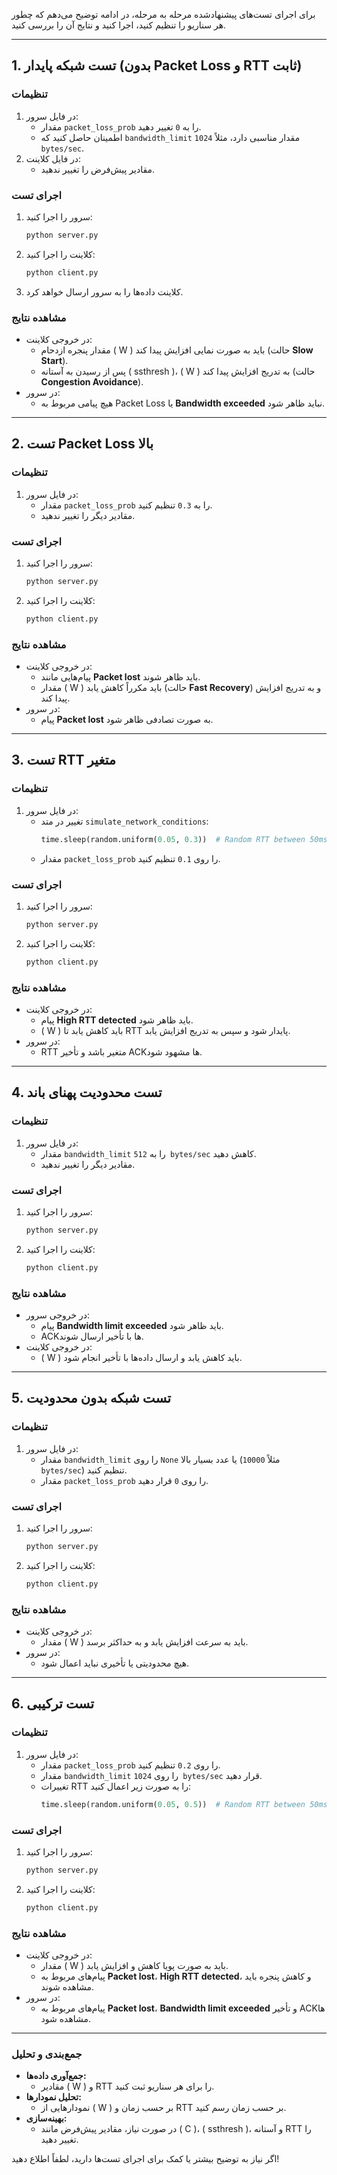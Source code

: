 برای اجرای تست‌های پیشنهادشده مرحله به مرحله، در ادامه توضیح می‌دهم که چطور هر سناریو را تنظیم کنید، اجرا کنید و نتایج آن را بررسی کنید.

---

## **1. تست شبکه پایدار (بدون Packet Loss و RTT ثابت)**

### **تنظیمات**
1. در فایل سرور:
   - مقدار `packet_loss_prob` را به `0` تغییر دهید.
   - اطمینان حاصل کنید که `bandwidth_limit` مقدار مناسبی دارد، مثلاً `1024 bytes/sec`.
2. در فایل کلاینت:
   - مقادیر پیش‌فرض را تغییر ندهید.

### **اجرای تست**
1. سرور را اجرا کنید:
   ```bash
   python server.py
   ```
2. کلاینت را اجرا کنید:
   ```bash
   python client.py
   ```
3. کلاینت داده‌ها را به سرور ارسال خواهد کرد.

### **مشاهده نتایج**
- در خروجی کلاینت:
  - مقدار پنجره ازدحام \( W \) باید به صورت نمایی افزایش پیدا کند (حالت **Slow Start**).
  - پس از رسیدن به آستانه \( ssthresh \)، \( W \) به تدریج افزایش پیدا کند (حالت **Congestion Avoidance**).
- در سرور:
  - هیچ پیامی مربوط به Packet Loss یا **Bandwidth exceeded** نباید ظاهر شود.

---

## **2. تست Packet Loss بالا**

### **تنظیمات**
1. در فایل سرور:
   - مقدار `packet_loss_prob` را به `0.3` تنظیم کنید.
   - مقادیر دیگر را تغییر ندهید.

### **اجرای تست**
1. سرور را اجرا کنید:
   ```bash
   python server.py
   ```
2. کلاینت را اجرا کنید:
   ```bash
   python client.py
   ```

### **مشاهده نتایج**
- در خروجی کلاینت:
  - پیام‌هایی مانند **Packet lost** باید ظاهر شوند.
  - مقدار \( W \) باید مکرراً کاهش یابد (حالت **Fast Recovery**) و به تدریج افزایش پیدا کند.
- در سرور:
  - پیام **Packet lost** به صورت تصادفی ظاهر شود.

---

## **3. تست RTT متغیر**

### **تنظیمات**
1. در فایل سرور:
   - تغییر در متد `simulate_network_conditions`:
     ```python
     time.sleep(random.uniform(0.05, 0.3))  # Random RTT between 50ms and 300ms
     ```
   - مقدار `packet_loss_prob` را روی `0.1` تنظیم کنید.

### **اجرای تست**
1. سرور را اجرا کنید:
   ```bash
   python server.py
   ```
2. کلاینت را اجرا کنید:
   ```bash
   python client.py
   ```

### **مشاهده نتایج**
- در خروجی کلاینت:
  - پیام **High RTT detected** باید ظاهر شود.
  - \( W \) باید کاهش یابد تا RTT پایدار شود و سپس به تدریج افزایش یابد.
- در سرور:
  - RTT متغیر باشد و تأخیر ACKها مشهود شود.

---

## **4. تست محدودیت پهنای باند**

### **تنظیمات**
1. در فایل سرور:
   - مقدار `bandwidth_limit` را به `512 bytes/sec` کاهش دهید.
   - مقادیر دیگر را تغییر ندهید.

### **اجرای تست**
1. سرور را اجرا کنید:
   ```bash
   python server.py
   ```
2. کلاینت را اجرا کنید:
   ```bash
   python client.py
   ```

### **مشاهده نتایج**
- در خروجی سرور:
  - پیام **Bandwidth limit exceeded** باید ظاهر شود.
  - ACKها با تأخیر ارسال شوند.
- در خروجی کلاینت:
  - \( W \) باید کاهش یابد و ارسال داده‌ها با تأخیر انجام شود.

---

## **5. تست شبکه بدون محدودیت**

### **تنظیمات**
1. در فایل سرور:
   - مقدار `bandwidth_limit` را روی `None` یا عدد بسیار بالا (مثلاً `10000 bytes/sec`) تنظیم کنید.
   - مقدار `packet_loss_prob` را روی `0` قرار دهید.

### **اجرای تست**
1. سرور را اجرا کنید:
   ```bash
   python server.py
   ```
2. کلاینت را اجرا کنید:
   ```bash
   python client.py
   ```

### **مشاهده نتایج**
- در خروجی کلاینت:
  - مقدار \( W \) باید به سرعت افزایش یابد و به حداکثر برسد.
- در سرور:
  - هیچ محدودیتی یا تأخیری نباید اعمال شود.

---

## **6. تست ترکیبی**

### **تنظیمات**
1. در فایل سرور:
   - مقدار `packet_loss_prob` را روی `0.2` تنظیم کنید.
   - مقدار `bandwidth_limit` را روی `1024 bytes/sec` قرار دهید.
   - تغییرات RTT را به صورت زیر اعمال کنید:
     ```python
     time.sleep(random.uniform(0.05, 0.5))  # Random RTT between 50ms and 500ms
     ```

### **اجرای تست**
1. سرور را اجرا کنید:
   ```bash
   python server.py
   ```
2. کلاینت را اجرا کنید:
   ```bash
   python client.py
   ```

### **مشاهده نتایج**
- در خروجی کلاینت:
  - مقدار \( W \) باید به صورت پویا کاهش و افزایش یابد.
  - پیام‌های مربوط به **Packet lost**، **High RTT detected**، و کاهش پنجره باید مشاهده شوند.
- در سرور:
  - پیام‌های مربوط به **Packet lost**، **Bandwidth limit exceeded** و تأخیر ACKها مشاهده شود.

---

### **جمع‌بندی و تحلیل**
- **جمع‌آوری داده‌ها:**
  - مقادیر \( W \) و RTT را برای هر سناریو ثبت کنید.
- **تحلیل نمودارها:**
  - نمودارهایی از \( W \) بر حسب زمان و RTT بر حسب زمان رسم کنید.
- **بهینه‌سازی:**
  - در صورت نیاز، مقادیر پیش‌فرض مانند \( C \)، \( ssthresh \)، و آستانه RTT را تغییر دهید.

اگر نیاز به توضیح بیشتر یا کمک برای اجرای تست‌ها دارید، لطفاً اطلاع دهید!